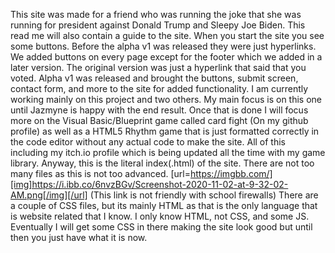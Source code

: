 This site was made for a friend who was running the joke that she was running for president against Donald Trump and Sleepy Joe Biden. This read me will also contain a guide to the site.
When you start the site you see some buttons. Before the alpha v1 was released they were just hyperlinks. We added buttons on every page except for the footer which we added in a later version.
The original version was just a hyperlink that said that you voted. Alpha v1 was released and brought the buttons, submit screen, contact form, and more to the site for added functionality.
I am currently working mainly on this project and two others. My main focus is on this one until Jazmyne is happy with the end result. 
Once that is done I will focus more on the Visual Basic/Blueprint game called card fight (On my github profile) as well as a HTML5 Rhythm game that is just formatted correctly in the code editor without any actual code to make the site. 
All of this including my itch.io profile which is being updated all the time with my game library.
Anyway, this is the literal index(.html) of the site. There are not too many files as this is not too advanced. 
[url=https://imgbb.com/][img]https://i.ibb.co/6nvzBGv/Screenshot-2020-11-02-at-9-32-02-AM.png[/img][/url] (This link is not friendly with school firewalls)
There are a couple of CSS files, but its mainly HTML as that is the only language that is website related that I know. I only know HTML, not CSS, and some JS.
Eventually I will get some CSS in there making the site look good but until then you just have what it is now. 

